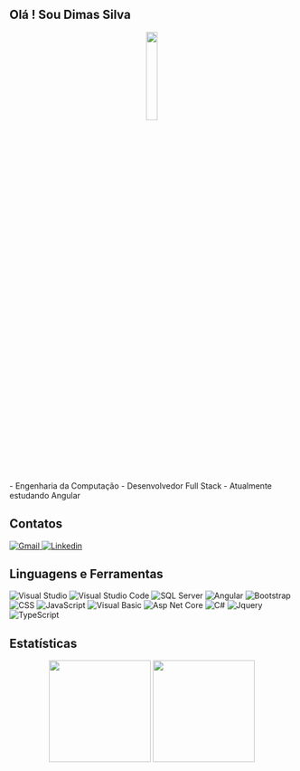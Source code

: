 ## Olá ! Sou Dimas Silva

<p align="center">
	<img width="20%" src="https://img.icons8.com/windows/100/000000/programming.png"/>
</p>
- Engenharia da Computação
- Desenvolvedor Full Stack
- Atualmente estudando Angular


## Contatos
<div>
	<a href="mailto:dimas086@gmail.com" target="_blank">
		<img src="https://img.icons8.com/color/48/000000/gmail-new.png"/ title="Gmail">
	</a>
	<a href="https://www.linkedin.com/in/dimassilva86" target="_blank">
		<img src="https://img.icons8.com/color/48/000000/linkedin.png"/ title="Linkedin"> 
	</a>
</div>


## Linguagens e Ferramentas
<div>
  	<img src="https://img.icons8.com/color/48/000000/visual-studio--v1.png" title="Visual Studio"/>
	<img src="https://img.icons8.com/color/48/000000/visual-studio-code-2019.png" title="Visual Studio Code"/>
	<img src="https://img.icons8.com/color/48/000000/microsoft-sql-server.png" title="SQL Server"/>
	<img src="https://img.icons8.com/color/48/000000/angularjs.png" title="Angular"/>
	<img src="https://img.icons8.com/color/48/000000/bootstrap.png" title="Bootstrap"/>
	<img src="https://img.icons8.com/color/50/000000/css3.png" title="CSS"/>
	<img src="https://img.icons8.com/color/48/000000/javascript--v1.png" title="JavaScript"/>
	<img src="https://img.icons8.com/fluency/48/000000/visual-basic.png" title="Visual Basic"/>
	<img src="https://img.icons8.com/ultraviolet/48/000000/asp.png" title="Asp Net Core"/>
	<img src="https://img.icons8.com/color/48/000000/c-sharp-logo.png" title="C#"/>
	<img src="https://img.icons8.com/external-tal-revivo-shadow-tal-revivo/48/000000/external-jquery-is-a-javascript-library-designed-to-simplify-html-logo-shadow-tal-revivo.png" title="Jquery"/>
	<img src="https://img.icons8.com/color/48/000000/typescript.png" title="TypeScript"/>
</div>


## Estatísticas
<div align="center"> 
	<img height="180em" src="https://github-readme-stats.vercel.app/api?username=DmxZeros&theme=blue-green"/>
	<img height="180em" src="https://github-readme-stats.vercel.app/api/top-langs/?username=DmxZeros&layout=compact&langs_count=7&theme=blue-green"/> 
</div>
